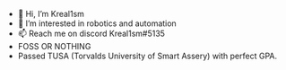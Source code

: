 - 👋 Hi, I’m Kreal1sm
- 👀 I’m interested in robotics and automation
- 📫 Reach me on discord Kreal1sm#5135
- FOSS OR NOTHING
- Passed TUSA (Torvalds University of Smart Assery) with perfect GPA.
